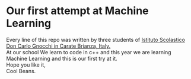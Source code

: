 # Our first attempt at Machine Learning
Every line of this repo was written by three students of [Istituto Scolastico Don Carlo Gnocchi in Carate Brianza, Italy.](https://www.liceodongnocchi.eu/)   
At our school We learn to code in c++ and this year we are learning Machine Learning and this is our first try at it.   
Hope you like it,   
Cool Beans.
